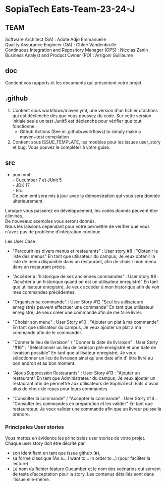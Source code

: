 # SopiaTech Eats-Team-23-24-J

## TEAM
Software Architect (SA) : Adote Adjo Emmanuelle  
Quality Assurance Engineer (QA) : Chloé Vandenbrulle  
Continuous Integration and Repository Manager (OPS) : Nicolas Zanin  
Business Analyst and Product Owner (PO) : Arrigoni Guillaume  

## doc
Contient vos rapports et les documents qui présentent votre projet.


## .github
   1. Contient sous workflows/maven.yml, une version d'un fichier d'actions qui est déclenché dès que vous poussez du code. 
Sur cette version initiale seule un test Junit5 est déclenché pour vérifier que tout fonctionne.
       - Github Actions (See in .github/workflows) to simply make a maven+test compilation
  2. Contient sous ISSUE_TEMPLATE, les modèles pour les issues user_story et bug. Vous pouvez le compléter à votre guise.

## src
 - pom.xml :  
       - Cucumber 7 et JUnit 5  
       - JDK 17   
       - Etc.  
   Ce pom.xml sera mis à jour avec la démonstration qui vous sera donnée ultérieurement.

Lorsque vous passerez en développement, les codes donnés peuvent être éliminés.   
De nouveaux exemples vous seront donnés.   
Nous les laissons cependant pour votre permettre de vérifier que vous n'avez pas de problème d'intégration continue.


Les User Case :
- "Parcourir les divers menus et restaurants" :
User story #8 : "Obtenir la liste des menus" 
    En tant que utilisateur du campus, Je veux obtenir la liste de menu disponible dans un restaurant, afin de choisir mon menu dans un restaurant précis.

- "Accéder à l'historique de ses anciennes commandes" :
User story #9 : "Accéder à un historique quand on est un utilisateur enregistré"
En tant que utilisateur enregistré, Je veux accéder à mon historique afin de voir mes commandes précédentes.

- "Organiser sa commande" :
User Story #12 "Seul les utilisateurs enregistrés peuvent effectuer une commande"
En tant que utilisateur enregistré, Je veux créer une commande afin de me faire livrer.

- "Choisir son menu" :
User Story #10 : "Ajouter un plat à ma commande"
En tant que utilisateur du campus, Je veux ajouter un plat à ma commande afin de le commander.

- "Donner le lieu de livraison" / "Donner la date de livraison" :
User Story "#16" : "Sélectionner un lieu de livraison pré-enregistré et une date de livraison possible"
En tant que utilisateur enregistré, Je veux sélectionner un lieu de livraison ainsi qu'une date afin d' être livré au bon endroit et au bon moment.

- "Ajout/Suppression Restaurants" :
User Story #13 : "Ajouter un restaurant"
En tant que Administrateur du campus, Je veux ajouter un restaurant afin de permettre aux utilisateurs de SophiaTech Eats d'avoir plus de choix de repas pour leurs commandes.

- "Consulter la commande" / "Accepter la commande" :
User Story #14 : "Consulter les commandes en préparation et les valider"
En tant que restaurateur, Je veux valider une commande afin que un livreur puisse la prendre.



### Principales User stories

Vous mettez en évidence les principales user stories de votre projet.
Chaque user story doit être décrite par 
   - son identifiant en tant que issue github (#), 
   - sa forme classique (As a… I want to… In order to…) (pour faciliter la lecture)
   - Le nom du fichier feature Cucumber et le nom des scénarios qui servent de tests d’acceptation pour la story.
   Les contenus détaillés sont dans l'issue elle-même.
   

   
